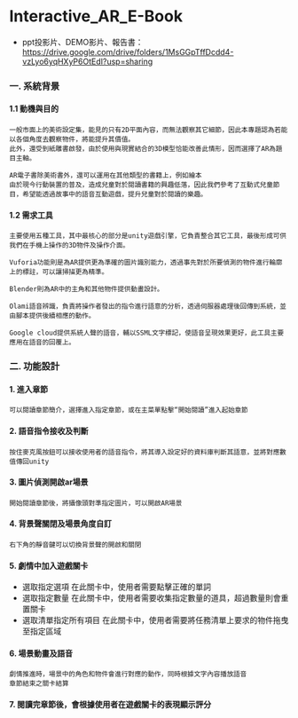 # Interactive_AR_E-Book
- ppt投影片、DEMO影片、報告書：
https://drive.google.com/drive/folders/1MsGGpTffDcdd4-vzLyo6yqHXyP6OtEdI?usp=sharing

### 一. 系統背景
#### 1.1 動機與目的
    一般市面上的美術設定集，能見的只有2D平面內容，而無法觀察其它細節，因此本專題認為若能以各個角度去觀察物件，將能提升其價值。
    此外，還受到紙雕書啟發，由於使用與現實結合的3D模型恰能改善此情形，因而選擇了AR為題目主軸。
    
    AR電子書除美術書外，還可以運用在其他類型的書籍上，例如繪本
    由於現今行動裝置的普及，造成兒童對於閱讀書籍的興趣低落，因此我們參考了互動式兒童節目，希望能透過故事中的語音互動遊戲，提升兒童對於閱讀的樂趣。
#### 1.2 需求工具
    主要使用五種工具，其中最核心的部分是unity遊戲引擎，它負責整合其它工具，最後形成可供我們在手機上操作的3D物件及操作介面。

    Vuforia功能則是為AR提供更為準確的圖片識別能力，透過事先對於所要偵測的物件進行輪廓上的標註，可以讓掃描更為精準。

    Blender則為AR中的主角和其他物件提供動畫設計。

    Olami語音辨識，負責將操作者發出的指令進行語意的分析，透過伺服器處理後回傳到系統，並由腳本提供後續相應的動作。

    Google cloud提供系統人聲的語音，輔以SSML文字標記，使語音呈現效果更好，此工具主要應用在語音的回覆上。

### 二. 功能設計
#### 1. 進入章節
    可以閱讀章節簡介，選擇進入指定章節，或在主菜單點擊“開始閱讀”進入起始章節
#### 2. 語音指令接收及判斷
    按住麥克風按鈕可以接收使用者的語音指令，將其導入設定好的資料庫判斷其語意，並將對應數值傳回unity
#### 3. 圖片偵測開啟ar場景
    開始閱讀章節後，將攝像頭對準指定圖片，可以開啟AR場景
#### 4. 背景聲關閉及場景角度自訂
    右下角的靜音鍵可以切換背景聲的開啟和關閉
#### 5. 劇情中加入遊戲關卡
- 選取指定選項
    在此關卡中，使用者需要點擊正確的單詞
- 選取指定數量
    在此關卡中，使用者需要收集指定數量的道具，超過數量則會重置關卡
- 選取清單指定所有項目
    在此關卡中，使用者需要將任務清單上要求的物件拖曳至指定區域
#### 6. 場景動畫及語音
    劇情推進時，場景中的角色和物件會進行對應的動作，同時根據文字內容播放語音
    章節結束之關卡結算
#### 7. 閱讀完章節後，會根據使用者在遊戲關卡的表現顯示評分
